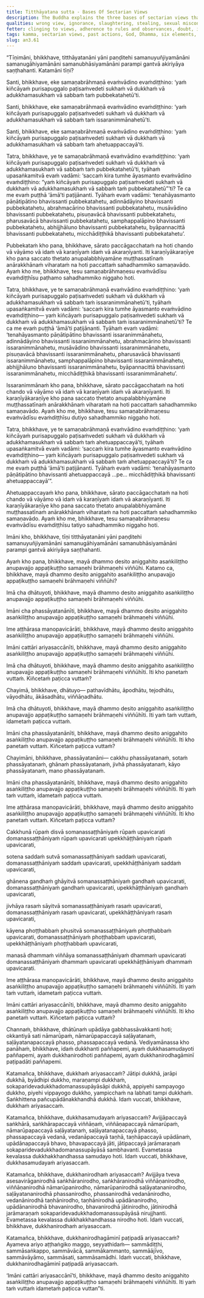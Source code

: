 ```yaml
---
title: Titthāyatana sutta - Bases Of Sectarian Views
description: The Buddha explains the three bases of sectarian views that when closely examined, culminate in inaction. He then shares the Dhamma that is irrefutable, undefiled, blameless, and not disapproved of by the wise.
qualities: wrong view, ignorance, slaughtering, stealing, sexual misconduct, wrong speech, greed, aversion, weak in effort, muddle-minded, happiness, displeasure, equanimity, suffering
fetter: clinging to views, adherence to rules and observances, doubt, ignorance
tags: kamma, sectarian views, past actions, God, Dhamma, six elements, earth, water, fire, air, space, consciousness, six sense bases, eighteen mental explorations, four noble truths, suffering, dependent origination, dependent co-arising, ignorance, intentional constructs, name and form, six sense bases, felt experience, feeling, craving, clinging, appropriation, grasping, existence, birth, death an, an3
slug: an3.61
---
```


“Tīṇimāni, bhikkhave, titthāyatanāni yāni paṇḍitehi samanuyuñjiyamānāni samanugāhiyamānāni samanubhāsiyamānāni parampi gantvā akiriyāya saṇṭhahanti. Katamāni tīṇi?

Santi, bhikkhave, eke samaṇabrāhmaṇā evaṁvādino evaṁdiṭṭhino: ‘yaṁ kiñcāyaṁ purisapuggalo paṭisaṁvedeti sukhaṁ vā dukkhaṁ vā adukkhamasukhaṁ vā sabbaṁ taṁ pubbekatahetū’ti.

Santi, bhikkhave, eke samaṇabrāhmaṇā evaṁvādino evaṁdiṭṭhino: ‘yaṁ kiñcāyaṁ purisapuggalo paṭisaṁvedeti sukhaṁ vā dukkhaṁ vā adukkhamasukhaṁ vā sabbaṁ taṁ issaranimmānahetū’ti.

Santi, bhikkhave, eke samaṇabrāhmaṇā evaṁvādino evaṁdiṭṭhino: ‘yaṁ kiñcāyaṁ purisapuggalo paṭisaṁvedeti sukhaṁ vā dukkhaṁ vā adukkhamasukhaṁ vā sabbaṁ taṁ ahetuappaccayā’ti.

Tatra, bhikkhave, ye te samaṇabrāhmaṇā evaṁvādino evaṁdiṭṭhino: ‘yaṁ kiñcāyaṁ purisapuggalo paṭisaṁvedeti sukhaṁ vā dukkhaṁ vā adukkhamasukhaṁ vā sabbaṁ taṁ pubbekatahetū’ti, tyāhaṁ upasaṅkamitvā evaṁ vadāmi: ‘saccaṁ kira tumhe āyasmanto evaṁvādino evaṁdiṭṭhino: “yaṁ kiñcāyaṁ purisapuggalo paṭisaṁvedeti sukhaṁ vā dukkhaṁ vā adukkhamasukhaṁ vā sabbaṁ taṁ pubbekatahetū”’ti? Te ca me evaṁ puṭṭhā ‘āmā’ti paṭijānanti. Tyāhaṁ evaṁ vadāmi: ‘tenahāyasmanto pāṇātipātino bhavissanti pubbekatahetu, adinnādāyino bhavissanti pubbekatahetu, abrahmacārino bhavissanti pubbekatahetu, musāvādino bhavissanti pubbekatahetu, pisuṇavācā bhavissanti pubbekatahetu, pharusavācā bhavissanti pubbekatahetu, samphappalāpino bhavissanti pubbekatahetu, abhijjhāluno bhavissanti pubbekatahetu, byāpannacittā bhavissanti pubbekatahetu, micchādiṭṭhikā bhavissanti pubbekatahetu’.

Pubbekataṁ kho pana, bhikkhave, sārato paccāgacchataṁ na hoti chando vā vāyāmo vā idaṁ vā karaṇīyaṁ idaṁ vā akaraṇīyanti. Iti karaṇīyākaraṇīye kho pana saccato thetato anupalabbhiyamāne muṭṭhassatīnaṁ anārakkhānaṁ viharataṁ na hoti paccattaṁ sahadhammiko samaṇavādo. Ayaṁ kho me, bhikkhave, tesu samaṇabrāhmaṇesu evaṁvādīsu evaṁdiṭṭhīsu paṭhamo sahadhammiko niggaho hoti.

Tatra, bhikkhave, ye te samaṇabrāhmaṇā evaṁvādino evaṁdiṭṭhino: ‘yaṁ kiñcāyaṁ purisapuggalo paṭisaṁvedeti sukhaṁ vā dukkhaṁ vā adukkhamasukhaṁ vā sabbaṁ taṁ issaranimmānahetū’ti, tyāhaṁ upasaṅkamitvā evaṁ vadāmi: ‘saccaṁ kira tumhe āyasmanto evaṁvādino evaṁdiṭṭhino— yaṁ kiñcāyaṁ purisapuggalo paṭisaṁvedeti sukhaṁ vā dukkhaṁ vā adukkhamasukhaṁ vā sabbaṁ taṁ issaranimmānahetū’ti? Te ca me evaṁ puṭṭhā ‘āmā’ti paṭijānanti. Tyāhaṁ evaṁ vadāmi: ‘tenahāyasmanto pāṇātipātino bhavissanti issaranimmānahetu, adinnādāyino bhavissanti issaranimmānahetu, abrahmacārino bhavissanti issaranimmānahetu, musāvādino bhavissanti issaranimmānahetu, pisuṇavācā bhavissanti issaranimmānahetu, pharusavācā bhavissanti issaranimmānahetu, samphappalāpino bhavissanti issaranimmānahetu, abhijjhāluno bhavissanti issaranimmānahetu, byāpannacittā bhavissanti issaranimmānahetu, micchādiṭṭhikā bhavissanti issaranimmānahetu’.

Issaranimmānaṁ kho pana, bhikkhave, sārato paccāgacchataṁ na hoti chando vā vāyāmo vā idaṁ vā karaṇīyaṁ idaṁ vā akaraṇīyanti. Iti karaṇīyākaraṇīye kho pana saccato thetato anupalabbhiyamāne muṭṭhassatīnaṁ anārakkhānaṁ viharataṁ na hoti paccattaṁ sahadhammiko samaṇavādo. Ayaṁ kho me, bhikkhave, tesu samaṇabrāhmaṇesu evaṁvādīsu evaṁdiṭṭhīsu dutiyo sahadhammiko niggaho hoti.

Tatra, bhikkhave, ye te samaṇabrāhmaṇā evaṁvādino evaṁdiṭṭhino: ‘yaṁ kiñcāyaṁ purisapuggalo paṭisaṁvedeti sukhaṁ vā dukkhaṁ vā adukkhamasukhaṁ vā sabbaṁ taṁ ahetuappaccayā’ti, tyāhaṁ upasaṅkamitvā evaṁ vadāmi: ‘saccaṁ kira tumhe āyasmanto evaṁvādino evaṁdiṭṭhino— yaṁ kiñcāyaṁ purisapuggalo paṭisaṁvedeti sukhaṁ vā dukkhaṁ vā adukkhamasukhaṁ vā sabbaṁ taṁ ahetuappaccayā’ti? Te ca me evaṁ puṭṭhā ‘āmā’ti paṭijānanti. Tyāhaṁ evaṁ vadāmi: ‘tenahāyasmanto pāṇātipātino bhavissanti ahetuappaccayā …pe… micchādiṭṭhikā bhavissanti ahetuappaccayā’”.

Ahetuappaccayaṁ kho pana, bhikkhave, sārato paccāgacchataṁ na hoti chando vā vāyāmo vā idaṁ vā karaṇīyaṁ idaṁ vā akaraṇīyanti. Iti karaṇīyākaraṇīye kho pana saccato thetato anupalabbhiyamāne muṭṭhassatīnaṁ anārakkhānaṁ viharataṁ na hoti paccattaṁ sahadhammiko samaṇavādo. Ayaṁ kho me, bhikkhave, tesu samaṇabrāhmaṇesu evaṁvādīsu evaṁdiṭṭhīsu tatiyo sahadhammiko niggaho hoti.

Imāni kho, bhikkhave, tīṇi titthāyatanāni yāni paṇḍitehi samanuyuñjiyamānāni samanugāhiyamānāni samanubhāsiyamānāni parampi gantvā akiriyāya saṇṭhahanti.

Ayaṁ kho pana, bhikkhave, mayā dhammo desito aniggahito asaṅkiliṭṭho anupavajjo appaṭikuṭṭho samaṇehi brāhmaṇehi viññūhi. Katamo ca, bhikkhave, mayā dhammo desito aniggahito asaṅkiliṭṭho anupavajjo appaṭikuṭṭho samaṇehi brāhmaṇehi viññūhi?

Imā cha dhātuyoti, bhikkhave, mayā dhammo desito aniggahito asaṅkiliṭṭho anupavajjo appaṭikuṭṭho samaṇehi brāhmaṇehi viññūhi.

Imāni cha phassāyatanānīti, bhikkhave, mayā dhammo desito aniggahito asaṅkiliṭṭho anupavajjo appaṭikuṭṭho samaṇehi brāhmaṇehi viññūhi.

Ime aṭṭhārasa manopavicārāti, bhikkhave, mayā dhammo desito aniggahito asaṅkiliṭṭho anupavajjo appaṭikuṭṭho samaṇehi brāhmaṇehi viññūhi.

Imāni cattāri ariyasaccānīti, bhikkhave, mayā dhammo desito aniggahito asaṅkiliṭṭho anupavajjo appaṭikuṭṭho samaṇehi brāhmaṇehi viññūhi.

Imā cha dhātuyoti, bhikkhave, mayā dhammo desito aniggahito asaṅkiliṭṭho anupavajjo appaṭikuṭṭho samaṇehi brāhmaṇehi viññūhīti. Iti kho panetaṁ vuttaṁ. Kiñcetaṁ paṭicca vuttaṁ?

Chayimā, bhikkhave, dhātuyo— pathavīdhātu, āpodhātu, tejodhātu, vāyodhātu, ākāsadhātu, viññāṇadhātu.

Imā cha dhātuyoti, bhikkhave, mayā dhammo desito aniggahito asaṅkiliṭṭho anupavajjo appaṭikuṭṭho samaṇehi brāhmaṇehi viññūhīti. Iti yaṁ taṁ vuttaṁ, idametaṁ paṭicca vuttaṁ.

Imāni cha phassāyatanānīti, bhikkhave, mayā dhammo desito aniggahito asaṅkiliṭṭho anupavajjo appaṭikuṭṭho samaṇehi brāhmaṇehi viññūhīti. Iti kho panetaṁ vuttaṁ. Kiñcetaṁ paṭicca vuttaṁ?

Chayimāni, bhikkhave, phassāyatanāni— cakkhu phassāyatanaṁ, sotaṁ phassāyatanaṁ, ghānaṁ phassāyatanaṁ, jivhā phassāyatanaṁ, kāyo phassāyatanaṁ, mano phassāyatanaṁ.

Imāni cha phassāyatanānīti, bhikkhave, mayā dhammo desito aniggahito asaṅkiliṭṭho anupavajjo appaṭikuṭṭho samaṇehi brāhmaṇehi viññūhīti. Iti yaṁ taṁ vuttaṁ, idametaṁ paṭicca vuttaṁ.

Ime aṭṭhārasa manopavicārāti, bhikkhave, mayā dhammo desito aniggahito asaṅkiliṭṭho anupavajjo appaṭikuṭṭho samaṇehi brāhmaṇehi viññūhīti. Iti kho panetaṁ vuttaṁ. Kiñcetaṁ paṭicca vuttaṁ?

Cakkhunā rūpaṁ disvā somanassaṭṭhāniyaṁ rūpaṁ upavicarati domanassaṭṭhāniyaṁ rūpaṁ upavicarati upekkhāṭṭhāniyaṁ rūpaṁ upavicarati,

sotena saddaṁ sutvā somanassaṭṭhāniyaṁ saddaṁ upavicarati, domanassaṭṭhāniyaṁ saddaṁ upavicarati, upekkhāṭṭhāniyaṁ saddaṁ upavicarati,

ghānena gandhaṁ ghāyitvā somanassaṭṭhāniyaṁ gandhaṁ upavicarati, domanassaṭṭhāniyaṁ gandhaṁ upavicarati, upekkhāṭṭhāniyaṁ gandhaṁ upavicarati,

jivhāya rasaṁ sāyitvā somanassaṭṭhāniyaṁ rasaṁ upavicarati, domanassaṭṭhāniyaṁ rasaṁ upavicarati, upekkhāṭṭhāniyaṁ rasaṁ upavicarati,

kāyena phoṭṭhabbaṁ phusitvā somanassaṭṭhāniyaṁ phoṭṭhabbaṁ upavicarati, domanassaṭṭhāniyaṁ phoṭṭhabbaṁ upavicarati, upekkhāṭṭhāniyaṁ phoṭṭhabbaṁ upavicarati,

manasā dhammaṁ viññāya somanassaṭṭhāniyaṁ dhammaṁ upavicarati domanassaṭṭhāniyaṁ dhammaṁ upavicarati upekkhāṭṭhāniyaṁ dhammaṁ upavicarati.

Ime aṭṭhārasa manopavicārāti, bhikkhave, mayā dhammo desito aniggahito asaṅkiliṭṭho anupavajjo appaṭikuṭṭho samaṇehi brāhmaṇehi viññūhīti. Iti yaṁ taṁ vuttaṁ, idametaṁ paṭicca vuttaṁ.

Imāni cattāri ariyasaccānīti, bhikkhave, mayā dhammo desito aniggahito asaṅkiliṭṭho anupavajjo appaṭikuṭṭho samaṇehi brāhmaṇehi viññūhīti. Iti kho panetaṁ vuttaṁ. Kiñcetaṁ paṭicca vuttaṁ?

Channaṁ, bhikkhave, dhātūnaṁ upādāya gabbhassāvakkanti hoti; okkantiyā sati nāmarūpaṁ, nāmarūpapaccayā saḷāyatanaṁ, saḷāyatanapaccayā phasso, phassapaccayā vedanā. Vediyamānassa kho panāhaṁ, bhikkhave, idaṁ dukkhanti paññapemi, ayaṁ dukkhasamudayoti paññapemi, ayaṁ dukkhanirodhoti paññapemi, ayaṁ dukkhanirodhagāminī paṭipadāti paññapemi.

Katamañca, bhikkhave, dukkhaṁ ariyasaccaṁ? Jātipi dukkhā, jarāpi dukkhā, byādhipi dukkho, maraṇampi dukkhaṁ, sokaparidevadukkhadomanassupāyāsāpi dukkhā, appiyehi sampayogo dukkho, piyehi vippayogo dukkho, yampicchaṁ na labhati tampi dukkhaṁ. Saṅkhittena pañcupādānakkhandhā dukkhā. Idaṁ vuccati, bhikkhave, dukkhaṁ ariyasaccaṁ.

Katamañca, bhikkhave, dukkhasamudayaṁ ariyasaccaṁ? Avijjāpaccayā saṅkhārā, saṅkhārapaccayā viññāṇaṁ, viññāṇapaccayā nāmarūpaṁ, nāmarūpapaccayā saḷāyatanaṁ, saḷāyatanapaccayā phasso, phassapaccayā vedanā, vedanāpaccayā taṇhā, taṇhāpaccayā upādānaṁ, upādānapaccayā bhavo, bhavapaccayā jāti, jātipaccayā jarāmaraṇaṁ sokaparidevadukkhadomanassupāyāsā sambhavanti. Evametassa kevalassa dukkhakkhandhassa samudayo hoti. Idaṁ vuccati, bhikkhave, dukkhasamudayaṁ ariyasaccaṁ.

Katamañca, bhikkhave, dukkhanirodhaṁ ariyasaccaṁ? Avijjāya tveva asesavirāganirodhā saṅkhāranirodho, saṅkhāranirodhā viññāṇanirodho, viññāṇanirodhā nāmarūpanirodho, nāmarūpanirodhā saḷāyatananirodho, saḷāyatananirodhā phassanirodho, phassanirodhā vedanānirodho, vedanānirodhā taṇhānirodho, taṇhānirodhā upādānanirodho, upādānanirodhā bhavanirodho, bhavanirodhā jātinirodho, jātinirodhā jarāmaraṇaṁ sokaparidevadukkhadomanassupāyāsā nirujjhanti. Evametassa kevalassa dukkhakkhandhassa nirodho hoti. Idaṁ vuccati, bhikkhave, dukkhanirodhaṁ ariyasaccaṁ.

Katamañca, bhikkhave, dukkhanirodhagāminī paṭipadā ariyasaccaṁ? Ayameva ariyo aṭṭhaṅgiko maggo, seyyathidaṁ— sammādiṭṭhi, sammāsaṅkappo, sammāvācā, sammākammanto, sammāājīvo, sammāvāyāmo, sammāsati, sammāsamādhi. Idaṁ vuccati, bhikkhave, dukkhanirodhagāminī paṭipadā ariyasaccaṁ.

‘Imāni cattāri ariyasaccānī’ti, bhikkhave, mayā dhammo desito aniggahito asaṅkiliṭṭho anupavajjo appaṭikuṭṭho samaṇehi brāhmaṇehi viññūhīti. Iti yaṁ taṁ vuttaṁ idametaṁ paṭicca vuttan”ti.
